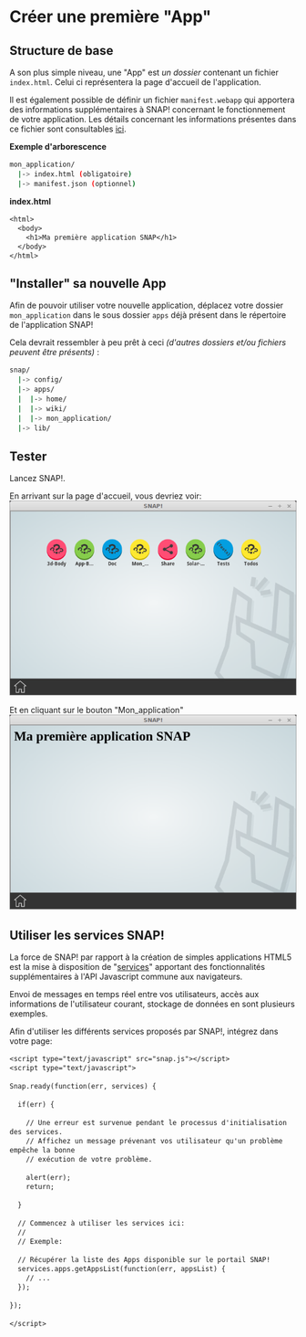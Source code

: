 Créer une première "App"
========================

Structure de base
-----------------

A son plus simple niveau, une "App" est *un dossier* contenant un fichier `index.html`.
Celui ci représentera la page d'accueil de l'application.

Il est également possible de définir un fichier `manifest.webapp` qui apportera des informations supplémentaires
à SNAP! concernant le fonctionnement de votre application. Les détails concernant les informations présentes
dans ce fichier sont consultables [ici](../../documentation/client/app-manifest.md).

**Exemple d'arborescence**

```bash
mon_application/
  |-> index.html (obligatoire)
  |-> manifest.json (optionnel)
```

**index.html**

```
<html>
  <body>
    <h1>Ma première application SNAP</h1>
  </body>
</html>
```

"Installer" sa nouvelle App
---------------------------

Afin de pouvoir utiliser votre nouvelle application, déplacez votre dossier `mon_application` dans le sous dossier `apps` déjà présent dans le répertoire de l'application SNAP!

Cela devrait ressembler à peu prêt à ceci *(d'autres dossiers et/ou fichiers peuvent être présents)* :
```bash
snap/
  |-> config/
  |-> apps/
  |  |-> home/
  |  |-> wiki/
  |  |-> mon_application/
  |-> lib/
```

Tester
------

Lancez SNAP!.

En arrivant sur la page d'accueil, vous devriez voir:
![Écran d'accueil](images/premiere_app_img_1.png "Écran d'accueil")

Et en cliquant sur le bouton "Mon_application"
![Page principale de votre application](images/premiere_app_img_2.png "Page principale de votre application")

Utiliser les services SNAP!
---------------------------

La force de SNAP! par rapport à la création de simples applications HTML5 est la mise à disposition de "[services](../../documentation/client/services.md)" apportant des fonctionnalités supplémentaires à l'API Javascript commune aux navigateurs.

Envoi de messages en temps réel entre vos utilisateurs, accès aux informations de l'utilisateur courant, stockage de données en sont plusieurs exemples.

Afin d'utiliser les différents services proposés par SNAP!, intégrez dans votre page:

```
<script type="text/javascript" src="snap.js"></script>
<script type="text/javascript">

Snap.ready(function(err, services) {

  if(err) {

    // Une erreur est survenue pendant le processus d'initialisation des services.
    // Affichez un message prévenant vos utilisateur qu'un problème empêche la bonne
    // exécution de votre problème.

    alert(err);
    return;

  }

  // Commencez à utiliser les services ici:
  //
  // Exemple:

  // Récupérer la liste des Apps disponible sur le portail SNAP!
  services.apps.getAppsList(function(err, appsList) {
    // ...
  });

});

</script>
```
